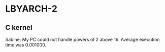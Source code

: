 # LBYARCH-2

## C kernel
Sabine: My PC could not handle powers of 2 above 16. Average execution time was 0.001000.